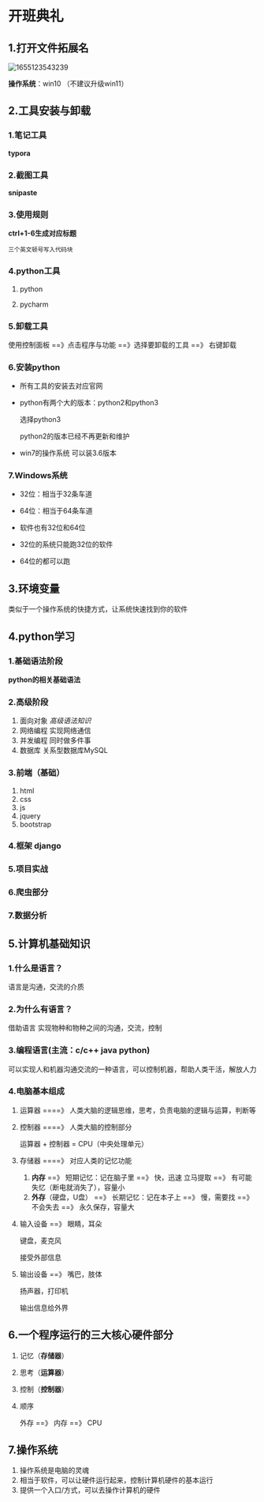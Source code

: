 # 开班典礼

## 1.打开文件拓展名

![1655123543239](C:\Users\赵鑫杰\Desktop\笔记\python\开班典礼.assets\1655123543239.png)

**操作系统**：win10 （不建议升级win11）

## 2.工具安装与卸载

### 1.笔记工具

**typora**

### 2.截图工具

**snipaste**

### 3.使用规则

**ctrl+1-6生成对应标题**

```
三个英文顿号写入代码块
```

### 4.python工具

1. python

2. pycharm

### 5.卸载工具

使用控制面板 ==》点击程序与功能 ==》选择要卸载的工具 ==》 右键卸载

### 6.安装python

- 所有工具的安装去对应官网

- python有两个大的版本：python2和python3

  选择python3

  python2的版本已经不再更新和维护

- win7的操作系统 可以装3.6版本

### 7.Windows系统

+ 32位：相当于32条车道

+ 64位：相当于64条车道

+ 软件也有32位和64位

+ 32位的系统只能跑32位的软件

+ 64位的都可以跑

## 3.环境变量

类似于一个操作系统的快捷方式，让系统快速找到你的软件

## 4.python学习

### 1.基础语法阶段 

**python的相关基础语法**

### 2.高级阶段

1. 面向对象	$高级语法知识$
2. 网络编程        实现网络通信
3. 并发编程        同时做多件事
4. 数据库            关系型数据库MySQL

### 3.前端（基础）

1. html
2. css
3. js
4. jquery
5. bootstrap

### 4.框架  **django**

### 5.项目实战

### 6.爬虫部分

### 7.数据分析

## 5.计算机基础知识

### 1.什么是语言？

语言是沟通，交流的介质

### 2.为什么有语言？

借助语言  实现物种和物种之间的沟通，交流，控制

### 3.编程语言(主流：c/c++  java   python)

可以实现人和机器沟通交流的一种语言，可以控制机器，帮助人类干活，解放人力

### 4.电脑基本组成

1. 运算器 ====》 人类大脑的逻辑思维，思考，负责电脑的逻辑与运算，判断等

2. 控制器 ====》 人类大脑的控制部分

   运算器 + 控制器 = CPU（中央处理单元）

3. 存储器 ====》 对应人类的记忆功能

   1. **内存** ==》 短期记忆：记在脑子里 ==》 快，迅速 立马提取  ==》 有可能失忆（断电就消失了），容量小
   2. **外存**（硬盘，U盘） ==》 长期记忆：记在本子上 ==》 慢，需要找 ==》 不会失去 ==》 永久保存，容量大

2. 输入设备 ==》 眼睛，耳朵

   键盘，麦克风

   接受外部信息

5. 输出设备 ==》 嘴巴，肢体

   扬声器，打印机

   输出信息给外界

## 6.一个程序运行的三大核心硬件部分

1. 记忆（**存储器**）

2. 思考（**运算器**）

3. 控制（**控制器**）

4. 顺序

   外存 ==》 内存 ==》 CPU 

## 7.操作系统

1. 操作系统是电脑的灵魂
2. 相当于软件，可以让硬件运行起来，控制计算机硬件的基本运行
3. 提供一个入口/方式，可以去操作计算机的硬件
